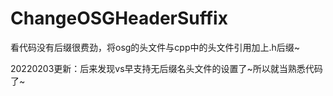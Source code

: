 # ChangeOSGHeaderSuffix
看代码没有后缀很费劲，将osg的头文件与cpp中的头文件引用加上.h后缀~

20220203更新：后来发现vs早支持无后缀名头文件的设置了~所以就当熟悉代码了~
